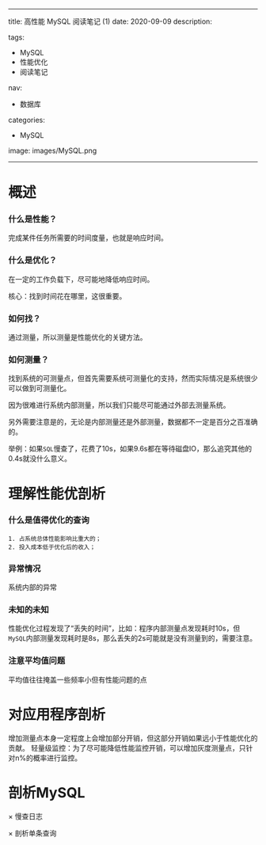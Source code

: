 ----
title: 高性能 MySQL 阅读笔记 (1)
date: 2020-09-09
description: 

tags:
- MySQL
- 性能优化
- 阅读笔记

nav:
- 数据库

categories:
- MySQL

image: images/MySQL.png

----
# 概述

### 什么是性能？

完成某件任务所需要的时间度量，也就是响应时间。

### 什么是优化？
在一定的工作负载下，尽可能地降低响应时间。

核心：找到时间花在哪里，这很重要。

### 如何找？ 

通过测量，所以测量是性能优化的关键方法。

###  如何测量？

找到系统的可测量点，但首先需要系统可测量化的支持，然而实际情况是系统很少可以做到可测量化。

因为很难进行系统内部测量，所以我们只能尽可能通过外部去测量系统。

另外需要注意是的，无论是内部测量还是外部测量，数据都不一定是百分之百准确的。

举例：如果`SQL`慢查了，花费了10s，如果9.6s都在等待磁盘IO，那么追究其他的0.4s就没什么意义。

# 理解性能优剖析

### 什么是值得优化的查询

    1. 占系统总体性能影响比重大的；
    2. 投入成本低于优化后的收入；

### 异常情况
系统内部的异常

### 未知的未知
性能优化过程发现了“丢失的时间”，比如：程序内部测量点发现耗时10s，但`MySQL`内部测量发现耗时是8s，那么丢失的2s可能就是没有测量到的，需要注意。

### 注意平均值问题
平均值往往掩盖一些频率小但有性能问题的点

# 对应用程序剖析

增加测量点本身一定程度上会增加部分开销，但这部分开销如果远小于性能优化的贡献。
轻量级监控：为了尽可能降低性能监控开销，可以增加灰度测量点，只针对n%的概率进行监控。

# 剖析MySQL

× 慢查日志

× 剖析单条查询